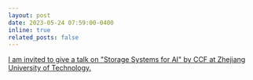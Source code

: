```yaml
---
layout: post
date: 2023-05-24 07:59:00-0400
inline: true
related_posts: false
---
```


<!-- <a class="news-title"
href="https://www.ccf.org.cn/Activities/Training/CCF_AT_U/Updates/2023-05-30/791950.shtml">I
am invited to give a talk on "Storage Systems for AI" by CCF
at Zhejiang University of Technology.</a> -->

<a href="https://www.ccf.org.cn/Activities/Training/CCF_AT_U/Updates/2023-05-30/791950.shtml">I am invited to give a talk on "Storage Systems for AI" by CCF at Zhejiang University of Technology.</a>